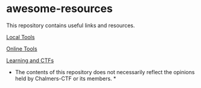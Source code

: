 # awesome-resources
This repository contains useful links and resources.

[Local Tools](local_tools.md)

[Online Tools](online_tools.md)

[Learning and CTFs](learning_&_CTF.md)



* The contents of this repository does not necessarily reflect the opinions held by Chalmers-CTF or its members. *
